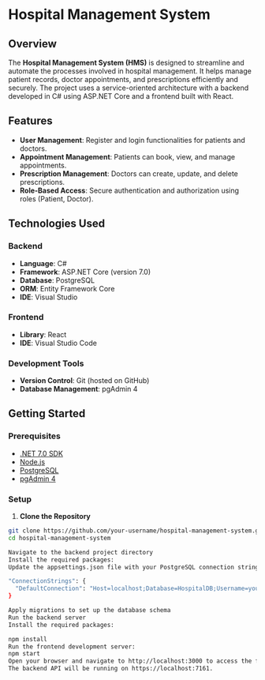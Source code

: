 # Hospital Management System

## Overview

The **Hospital Management System (HMS)** is designed to streamline and automate the processes involved in hospital management. It helps manage patient records, doctor appointments, and prescriptions efficiently and securely. The project uses a service-oriented architecture with a backend developed in C# using ASP.NET Core and a frontend built with React.

## Features

- **User Management**: Register and login functionalities for patients and doctors.
- **Appointment Management**: Patients can book, view, and manage appointments.
- **Prescription Management**: Doctors can create, update, and delete prescriptions.
- **Role-Based Access**: Secure authentication and authorization using roles (Patient, Doctor).

## Technologies Used

### Backend
- **Language**: C#
- **Framework**: ASP.NET Core (version 7.0)
- **Database**: PostgreSQL
- **ORM**: Entity Framework Core
- **IDE**: Visual Studio

### Frontend
- **Library**: React
- **IDE**: Visual Studio Code

### Development Tools
- **Version Control**: Git (hosted on GitHub)
- **Database Management**: pgAdmin 4

## Getting Started

### Prerequisites

- [.NET 7.0 SDK](https://dotnet.microsoft.com/download/dotnet/7.0)
- [Node.js](https://nodejs.org/en/)
- [PostgreSQL](https://www.postgresql.org/download/)
- [pgAdmin 4](https://www.pgadmin.org/download/)

### Setup

1. **Clone the Repository**

```sh
git clone https://github.com/your-username/hospital-management-system.git
cd hospital-management-system

Navigate to the backend project directory
Install the required packages:
Update the appsettings.json file with your PostgreSQL connection string:

"ConnectionStrings": {
  "DefaultConnection": "Host=localhost;Database=HospitalDB;Username=your-username;Password=your-password"
}

Apply migrations to set up the database schema
Run the backend server
Install the required packages:

npm install
Run the frontend development server:
npm start
Open your browser and navigate to http://localhost:3000 to access the frontend.
The backend API will be running on https://localhost:7161.

